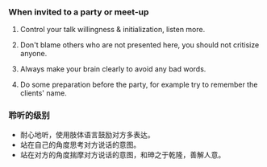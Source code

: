 
### When invited to a party or meet-up 
1. Control your talk willingness & initialization, listen more. 

2. Don't blame others who are not presented here, you should not critisize anyone.  

3. Always make your brain clearly to avoid any bad words.

4. Do some preparation before the party, for example try to remember the clients' name.

### 聆听的级别
+ 耐心地听，使用肢体语言鼓励对方多表达。
+ 站在自己的角度思考对方说话的意图。
+ 站在对方的角度揣摩对方说话的意图，和珅之于乾隆，善解人意。  
